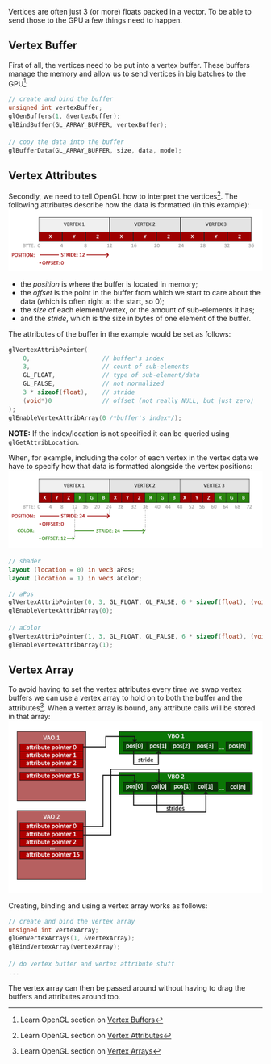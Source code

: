 Vertices are often just 3 (or more) floats packed in a vector. To be able to send those to the GPU a few things need to happen.

## Vertex Buffer
First of all, the vertices need to be put into a vertex buffer. These buffers manage the memory and allow us to send vertices in big batches to the GPU[^vertexbuffer]:

```cpp
// create and bind the buffer
unsigned int vertexBuffer;
glGenBuffers(1, &vertexBuffer);
glBindBuffer(GL_ARRAY_BUFFER, vertexBuffer);

// copy the data into the buffer
glBufferData(GL_ARRAY_BUFFER, size, data, mode);
```

## Vertex Attributes
Secondly, we need to tell OpenGL how to interpret the vertices[^vertexattribs]. The following attributes describe how the data is formatted (in this example):
![vertex attributes](attachments/vertex%20attributes.png)
- the *position* is where the buffer is located in memory;
- the *offset* is the point in the buffer from which we start to care about the data (which is often right at the start, so 0);
- the *size* of each element/vertex, or the amount of sub-elements it has;
- and the *stride*, which is the size in bytes of one element of the buffer.

The attributes of the buffer in the example would be set as follows:

```cpp
glVertexAttribPointer(
	0,                    // buffer's index
	3,                    // count of sub-elements
	GL_FLOAT,             // type of sub-element/data
	GL_FALSE,             // not normalized
	3 * sizeof(float),    // stride
	(void*)0              // offset (not really NULL, but just zero)
);
glEnableVertexAttribArray(0 /*buffer's index*/);
```

**NOTE:** If the index/location is not specified it can be queried using `glGetAttribLocation`.

When, for example, including the color of each vertex in the vertex data we have to specify how that data is formatted alongside the vertex positions:
![vertex attributes 2](attachments/vertex%20attributes%202.png)
```glsl
// shader
layout (location = 0) in vec3 aPos;
layout (location = 1) in vec3 aColor;
```

```cpp
// aPos
glVertexAttribPointer(0, 3, GL_FLOAT, GL_FALSE, 6 * sizeof(float), (void*)0); 
glEnableVertexAttribArray(0);

// aColor
glVertexAttribPointer(1, 3, GL_FLOAT, GL_FALSE, 6 * sizeof(float), (void*)(3* sizeof(float))); 
glEnableVertexAttribArray(1);
```
## Vertex Array
To avoid having to set the vertex attributes every time we swap vertex buffers we can use a vertex array to hold on to both the buffer and the attributes[^vertexarray]. When a vertex array is bound, any attribute calls will be stored in that array:
![vertex array](attachments/vertex%20array.png)

Creating, binding and using a vertex array works as follows:

```cpp
// create and bind the vertex array
unsigned int vertexArray;
glGenVertexArrays(1, &vertexArray);
glBindVertexArray(vertexArray);

// do vertex buffer and vertex attribute stuff
...
```

The vertex array can then be passed around without having to drag the buffers and attributes around too.

[^vertexbuffer]: Learn OpenGL section on [Vertex Buffers](https://learnopengl.com/Getting-started/Hello-Triangle#:~:text=about%20graphics%20programming.-,Vertex%20input,-To%20start%20drawing)
[^vertexattribs]: Learn OpenGL section on [Vertex Attributes](https://learnopengl.com/Getting-started/Hello-Triangle#:~:text=Linking%20Vertex%20Attributes)
[^vertexarray]: Learn OpenGL section on [Vertex Arrays](https://learnopengl.com/Getting-started/Hello-Triangle#:~:text=restore%20its%20state%3F-,Vertex%20Array%20Object,-A%20vertex%20array)